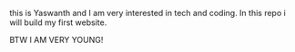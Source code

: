 this is Yaswanth and I am very interested in tech and coding.
In this repo i will build my first website.





BTW I AM VERY YOUNG!
